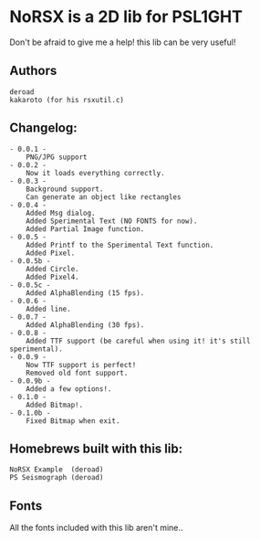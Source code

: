 NoRSX is a 2D lib for PSL1GHT
=============================

Don't be afraid to give me a help! this lib can be very useful!

Authors
-------
	deroad
	kakaroto (for his rsxutil.c)

Changelog:
----------
	- 0.0.1 -
		PNG/JPG support
	- 0.0.2 -
		Now it loads everything correctly.
	- 0.0.3 -
		Background support.
		Can generate an object like rectangles
	- 0.0.4 -
		Added Msg dialog.
		Added Sperimental Text (NO FONTS for now).
		Added Partial Image function.
	- 0.0.5 -
		Added Printf to the Sperimental Text function.
		Added Pixel.
	- 0.0.5b -
		Added Circle.
		Added Pixel4.
	- 0.0.5c -
		Added AlphaBlending (15 fps).
	- 0.0.6 -
		Added line.
	- 0.0.7 -
		Added AlphaBlending (30 fps).
	- 0.0.8 -
		Added TTF support (be careful when using it! it's still sperimental).
	- 0.0.9 -
		Now TTF support is perfect!
		Removed old font support.
	- 0.0.9b -
		Added a few options!.
	- 0.1.0 -
		Added Bitmap!.
	- 0.1.0b -
		Fixed Bitmap when exit.

Homebrews built with this lib:
------------------------------
	NoRSX Example  (deroad)
	PS Seismograph (deroad)


Fonts
-----

All the fonts included with this lib aren't mine..
 

